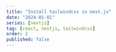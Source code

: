 ```yaml
---
title: "Install tailwindcss in next.js"
date: "2024-01-01"
series: [nextjs]
tag: [react, nextjs, tailwindcss]
order: 2
published: false
---
```


